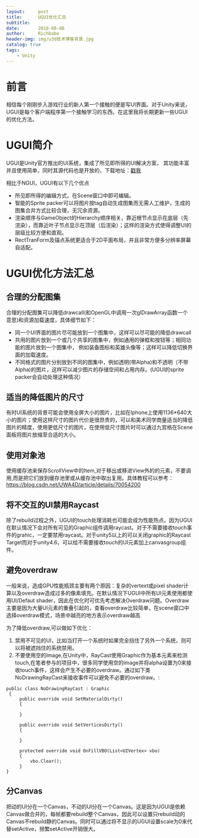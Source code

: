 ```yaml
---
layout:     post
title:      UGUI优化汇总
subtitle:   
date:       2018-08-06
author:     Richbabe
header-img: img/u3d技术博客背景.jpg
catalog: true
tags:
    - Unity
---
```

# 前言
相信每个刚刚步入游戏行业的新人第一个接触的便是写UI界面。对于Unity来说，UGUI是每个客户端程序第一个接触学习的东西。在这里我将长期更新一些UGUI的优化方法。

# UGUI简介
UGUI是Unity官方推出的UI系统，集成了所见即所得的UI解决方案， 其功能丰富并且使用简单，同时其源代码也是开放的，下载地址：[戳我](https://bitbucket.org/Unity-Technologies/ui/src)

相比于NGUI，UGUI有以下几个优点
*  所见即所得的编辑方式，在Scene窗口中即可编辑。
*  智能的Sprite packer可以将图片按tag自动生成图集而无需人工维护，生成的图集合并方式比较合理，无冗余资源。
*  渲染顺序与GameObject的Hierarchy顺序相关，靠近根节点显示在底层（先渲染），而靠近叶子节点显示在顶层（后渲染）；这样的渲染方式使得调整UI的层级比较方便和直观。 
*  RectTranForm及锚点系统更适合于2D平面布局，并且非常方便多分辨率屏幕自适配。

# UGUI优化方法汇总
## 合理的分配图集
合理的分配图集可以降低drawcall(和OpenGL中调用一次glDrawArray函数一个意思)和资源加载速度，具体细节如下：
* 同一个UI界面的图片尽可能放到一个图集中，这样可以尽可能的降低drawcall
* 共用的图片放到一个或几个共享的图集中，例如通用的弹框和按钮等；相同功能的图片放到一个图集中， 例如装备图标和英雄头像等；这样可以降低切换界面的加载速度。
* 不同格式的图片分别放到不同的图集中，例如透明(带Alpha)和不透明（不带Alpha)的图片，这样可以减少图片的存储空间和占用内存。(UGUI的sprite packer会自动处理这种情况） 

## 适当的降低图片的尺寸
有时UI系统的背景可能会使用全屏大小的图片，比如在Iphone上使用1136*640大小的图片；使用这样尺寸的图片代价是很昂贵的，可以和美术同学商量适当的降低图片的精度，使用更低尺寸的图片。在使用低尺寸图片时可以通过九宫格在Scene面板将图片放缩至合适的大小。

## 使用对象池
使用缓存池来保存ScrollView中的Item,对于移出或移进View外的的元素，不要调用,而是把它们放到缓存池里或从缓存池中取出复用。具体教程可以参考：https://blog.csdn.net/UWA4D/article/details/70054200

## 将不交互的UI禁用Raycast
除了rebuild过程之外，UGUI的touch处理消耗也可能会成为性能热点。因为UGUI在默认情况下会对所有可见的Graphic组件调用raycast。对于不需要接收touch事件的grahic，一定要禁用raycast。对于unity5以上的可以关闭graphic的Raycast Target而对于unity4.6，可以给不需要接收touch的UI元素加上canvasgroup组件。

## 避免overdraw
一般来说，造成GPU性能瓶颈主要有两个原因：复杂的vertext或pixel shader计算以及overdraw造成过多的像素填充。在默认情况下UGUI中所有UI元素使用都使用UI/Defaut shader，因此在优化时可优先考虑解决Overdraw问题。Overdraw主要是因为大量UI元素的重叠引起的，查看overdraw比较简单，在scene窗口中选择overdraw模式，场景中越亮的地方表示overdraw越高

为了降低overdraw,可以做如下优化： 
1. 禁用不可见的UI，比如当打开一个系统时如果完全挡住了另外一个系统，则可以将被遮挡住的系统禁用。 
2. 不要使用空的Image,在Unity中，RayCast使用Graphic作为基本元素来检测touch,在笔者参与的项目中，很多同学使用空的image并将alpha设置为0来接收touch事件，这样会产生不必要的overdraw。通过如下类NoDrawingRayCast来接收事件可以避免不必要的overdraw。:

```
public class NoDrawingRayCast : Graphic 
 { 
     public override void SetMaterialDirty() 
     { 
     
     } 
     
     public override void SetVerticesDirty() 
     { 
     
     } 
     
     protected override void OnFillVBO(List<UIVertex> vbo) 
     { 
         vbo.Clear(); 
     } 
} 
```

## 分Canvas
把动的UI分在一个Canvas，不动的UI分在一个Canvas。这是因为UGUI是依赖Canvas做合并的，每帧都要rebuild整个Canvas，因此可以设置只rebuild动的Canvas不rebuild静的Canvas。同时可以通过将不显示的UGUI设置scale为0来代替setActive，频繁setActive开销很大。

